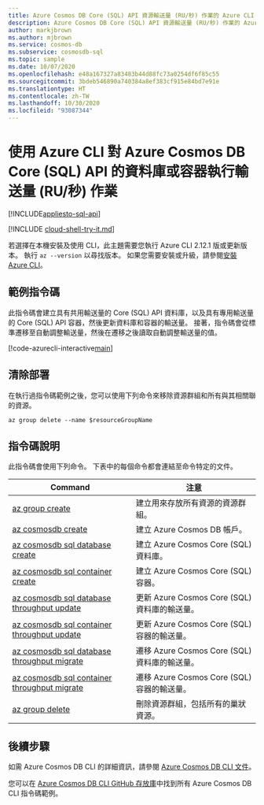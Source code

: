 ```yaml
---
title: Azure Cosmos DB Core (SQL) API 資源輸送量 (RU/秒) 作業的 Azure CLI 指令碼
description: Azure Cosmos DB Core (SQL) API 資源輸送量 (RU/秒) 作業的 Azure CLI 指令碼
author: markjbrown
ms.author: mjbrown
ms.service: cosmos-db
ms.subservice: cosmosdb-sql
ms.topic: sample
ms.date: 10/07/2020
ms.openlocfilehash: e48a167327a83483b44d88fc73a0254df6f85c55
ms.sourcegitcommit: 3bdeb546890a740384a8ef383cf915e84bd7e91e
ms.translationtype: HT
ms.contentlocale: zh-TW
ms.lasthandoff: 10/30/2020
ms.locfileid: "93087344"
---
```

# <a name="throughput-rus-operations-with-azure-cli-for-a-database-or-container-for-azure-cosmos-db-core-sql-api"></a>使用 Azure CLI 對 Azure Cosmos DB Core (SQL) API 的資料庫或容器執行輸送量 (RU/秒) 作業
[!INCLUDE[appliesto-sql-api](../../../includes/appliesto-sql-api.md)]

[!INCLUDE [cloud-shell-try-it.md](../../../../../includes/cloud-shell-try-it.md)]

若選擇在本機安裝及使用 CLI，此主題需要您執行 Azure CLI 2.12.1 版或更新版本。 執行 `az --version` 以尋找版本。 如果您需要安裝或升級，請參閱[安裝 Azure CLI](/cli/azure/install-azure-cli)。

## <a name="sample-script"></a>範例指令碼

此指令碼會建立具有共用輸送量的 Core (SQL) API 資料庫，以及具有專用輸送量的 Core (SQL) API 容器，然後更新資料庫和容器的輸送量。 接著，指令碼會從標準遷移至自動調整輸送量，然後在遷移之後讀取自動調整輸送量的值。

[!code-azurecli-interactive[main](../../../../../cli_scripts/cosmosdb/sql/throughput.sh "Throughput operations for a SQL database and container.")]

## <a name="clean-up-deployment"></a>清除部署

在執行過指令碼範例之後，您可以使用下列命令來移除資源群組和所有與其相關聯的資源。

```azurecli-interactive
az group delete --name $resourceGroupName
```

## <a name="script-explanation"></a>指令碼說明

此指令碼會使用下列命令。 下表中的每個命令都會連結至命令特定的文件。

| Command | 注意 |
|---|---|
| [az group create](/cli/azure/group#az-group-create) | 建立用來存放所有資源的資源群組。 |
| [az cosmosdb create](/cli/azure/cosmosdb#az-cosmosdb-create) | 建立 Azure Cosmos DB 帳戶。 |
| [az cosmosdb sql database create](/cli/azure/cosmosdb/sql/database#az-cosmosdb-sql-database-create) | 建立 Azure Cosmos Core (SQL) 資料庫。 |
| [az cosmosdb sql container create](/cli/azure/cosmosdb/sql/container#az-cosmosdb-sql-container-create) | 建立 Azure Cosmos Core (SQL) 容器。 |
| [az cosmosdb sql database throughput update](/cli/azure/cosmosdb/sql/database/throughput#az-cosmosdb-sql-database-throughput-update) | 更新 Azure Cosmos Core (SQL) 資料庫的輸送量。 |
| [az cosmosdb sql container throughput update](/cli/azure/cosmosdb/sql/container/throughput#az-cosmosdb-sql-container-throughput-update) | 更新 Azure Cosmos Core (SQL) 容器的輸送量。 |
| [az cosmosdb sql database throughput migrate](/cli/azure/cosmosdb/sql/database/throughput#az-cosmosdb-sql-database-throughput-migrate) | 遷移 Azure Cosmos Core (SQL) 資料庫的輸送量。 |
| [az cosmosdb sql container throughput migrate](/cli/azure/cosmosdb/sql/container/throughput#az-cosmosdb-sql-container-throughput-migrate) | 遷移 Azure Cosmos Core (SQL) 容器的輸送量。 |
| [az group delete](/cli/azure/resource#az-resource-delete) | 刪除資源群組，包括所有的巢狀資源。 |

## <a name="next-steps"></a>後續步驟

如需 Azure Cosmos DB CLI 的詳細資訊，請參閱 [Azure Cosmos DB CLI 文件](/cli/azure/cosmosdb)。

您可以在 [Azure Cosmos DB CLI GitHub 存放庫](https://github.com/Azure-Samples/azure-cli-samples/tree/master/cosmosdb)中找到所有 Azure Cosmos DB CLI 指令碼範例。
